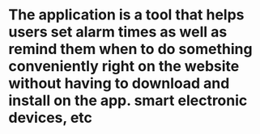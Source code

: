 # The application is a tool that helps users set alarm times as well as remind them when to do something conveniently right on the website without having to download and install on the app. smart electronic devices, etc
